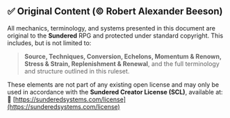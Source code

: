 

## ✅ Original Content (© Robert Alexander Beeson)

All mechanics, terminology, and systems presented in this document are original to the **Sundered** RPG and protected under standard copyright. This includes, but is not limited to:

> **Source, Techniques, Conversion, Echelons, Momentum & Renown, Stress & Strain, Replenishment & Renewal**, and the full terminology and structure outlined in this ruleset.

These elements are not part of any existing open license and may only be used in accordance with the **Sundered Creator License (SCL)**, available at:  
📎 [https://sunderedsystems.com/license](https://sunderedsystems.com/license)
